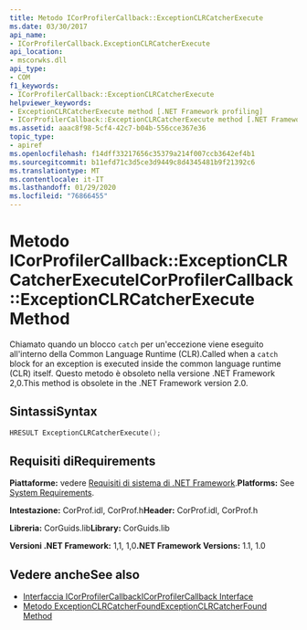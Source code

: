 ```yaml
---
title: Metodo ICorProfilerCallback::ExceptionCLRCatcherExecute
ms.date: 03/30/2017
api_name:
- ICorProfilerCallback.ExceptionCLRCatcherExecute
api_location:
- mscorwks.dll
api_type:
- COM
f1_keywords:
- ICorProfilerCallback::ExceptionCLRCatcherExecute
helpviewer_keywords:
- ExceptionCLRCatcherExecute method [.NET Framework profiling]
- ICorProfilerCallback::ExceptionCLRCatcherExecute method [.NET Framework profiling]
ms.assetid: aaac8f98-5cf4-42c7-b04b-556cce367e36
topic_type:
- apiref
ms.openlocfilehash: f14dff33217656c35379a214f007ccb3642ef4b1
ms.sourcegitcommit: b11efd71c3d5ce3d9449c8d4345481b9f21392c6
ms.translationtype: MT
ms.contentlocale: it-IT
ms.lasthandoff: 01/29/2020
ms.locfileid: "76866455"
---
```

# <a name="icorprofilercallbackexceptionclrcatcherexecute-method"></a><span data-ttu-id="4929f-102">Metodo ICorProfilerCallback::ExceptionCLRCatcherExecute</span><span class="sxs-lookup"><span data-stu-id="4929f-102">ICorProfilerCallback::ExceptionCLRCatcherExecute Method</span></span>
<span data-ttu-id="4929f-103">Chiamato quando un blocco `catch` per un'eccezione viene eseguito all'interno della Common Language Runtime (CLR).</span><span class="sxs-lookup"><span data-stu-id="4929f-103">Called when a `catch` block for an exception is executed inside the common language runtime (CLR) itself.</span></span> <span data-ttu-id="4929f-104">Questo metodo è obsoleto nella versione .NET Framework 2,0.</span><span class="sxs-lookup"><span data-stu-id="4929f-104">This method is obsolete in the .NET Framework version 2.0.</span></span>  
  
## <a name="syntax"></a><span data-ttu-id="4929f-105">Sintassi</span><span class="sxs-lookup"><span data-stu-id="4929f-105">Syntax</span></span>  
  
```cpp  
HRESULT ExceptionCLRCatcherExecute();  
```  
  
## <a name="requirements"></a><span data-ttu-id="4929f-106">Requisiti di</span><span class="sxs-lookup"><span data-stu-id="4929f-106">Requirements</span></span>  
 <span data-ttu-id="4929f-107">**Piattaforme:** vedere [Requisiti di sistema di .NET Framework](../../../../docs/framework/get-started/system-requirements.md).</span><span class="sxs-lookup"><span data-stu-id="4929f-107">**Platforms:** See [System Requirements](../../../../docs/framework/get-started/system-requirements.md).</span></span>  
  
 <span data-ttu-id="4929f-108">**Intestazione:** CorProf.idl, CorProf.h</span><span class="sxs-lookup"><span data-stu-id="4929f-108">**Header:** CorProf.idl, CorProf.h</span></span>  
  
 <span data-ttu-id="4929f-109">**Libreria:** CorGuids.lib</span><span class="sxs-lookup"><span data-stu-id="4929f-109">**Library:** CorGuids.lib</span></span>  
  
 <span data-ttu-id="4929f-110">**Versioni .NET Framework:** 1,1, 1,0</span><span class="sxs-lookup"><span data-stu-id="4929f-110">**.NET Framework Versions:** 1.1, 1.0</span></span>  
  
## <a name="see-also"></a><span data-ttu-id="4929f-111">Vedere anche</span><span class="sxs-lookup"><span data-stu-id="4929f-111">See also</span></span>

- [<span data-ttu-id="4929f-112">Interfaccia ICorProfilerCallback</span><span class="sxs-lookup"><span data-stu-id="4929f-112">ICorProfilerCallback Interface</span></span>](icorprofilercallback-interface.md)
- [<span data-ttu-id="4929f-113">Metodo ExceptionCLRCatcherFound</span><span class="sxs-lookup"><span data-stu-id="4929f-113">ExceptionCLRCatcherFound Method</span></span>](icorprofilercallback-exceptionclrcatcherfound-method.md)
